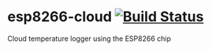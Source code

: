 # esp8266-cloud [![Build Status](https://travis-ci.org/openhomeautomation/esp8266-cloud.svg)](https://travis-ci.org/openhomeautomation/esp8266-cloud)

Cloud temperature logger using the ESP8266 chip